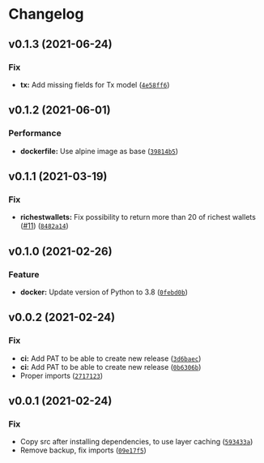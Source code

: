 # Changelog

<!--next-version-placeholder-->

## v0.1.3 (2021-06-24)
### Fix
* **tx:** Add missing fields for Tx model ([`4e58ff6`](https://github.com/bitcoinvault/api/commit/4e58ff6a86960bc08a78a3e8f9f0edef570355d7))

## v0.1.2 (2021-06-01)
### Performance
* **dockerfile:** Use alpine image as base ([`39814b5`](https://github.com/bitcoinvault/api/commit/39814b5c5a87c28c196c2bd88b07313f819388d8))

## v0.1.1 (2021-03-19)
### Fix
* **richestwallets:** Fix possibility to return more than 20 of richest wallets ([#11](https://github.com/bitcoinvault/api/issues/11)) ([`8482a14`](https://github.com/bitcoinvault/api/commit/8482a146321f405a10b05fb923433f8be8873004))

## v0.1.0 (2021-02-26)
### Feature
* **docker:** Update version of Python to 3.8 ([`0febd0b`](https://github.com/bitcoinvault/api/commit/0febd0b0cb3c76b35145b4043db3557d3b51387d))

## v0.0.2 (2021-02-24)
### Fix
* **ci:** Add PAT to be able to create new release ([`3d6baec`](https://github.com/bitcoinvault/api/commit/3d6baecc49248e914fcb4c631c2dc3c51f3386a7))
* **ci:** Add PAT to be able to create new release ([`0b6306b`](https://github.com/bitcoinvault/api/commit/0b6306b38fc4dad5df2b98efcb81b81a21fff439))
* Proper imports ([`2717123`](https://github.com/bitcoinvault/api/commit/2717123705f38571d589b2a6ed94301db2d0356c))

## v0.0.1 (2021-02-24)
### Fix
* Copy src after installing dependencies, to use layer caching ([`593433a`](https://github.com/bitcoinvault/api/commit/593433a9f14f4b09635c7e76faa7db0d54cd9a80))
* Remove backup, fix imports ([`09e17f5`](https://github.com/bitcoinvault/api/commit/09e17f517078f1caaafd4a3e53430aab9a27356a))
